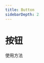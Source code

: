 ```yaml
---
title: Button
sidebarDepth: 2
---
```

# 按钮

使用方法
<ClientOnly>
<button-demo></button-demo>
</ClientOnly>